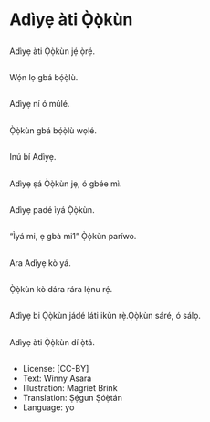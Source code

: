 # Adìyẹ àti Ọ̀ọ̀kùn

##
Adìyẹ àti Ọ̀ọ̀kùn jẹ́ ọ̀rẹ́.

##
Wọ́n lọ gbá bọ́ọ̀lù.

##
Adìyẹ ní ó múlé.

##
Ọ̀ọ̀kùn gbá bọ́ọ̀lù wọlé.

##
Inú bí Adìyẹ.

##
Adìyẹ ṣá Ọ̀ọ̀kùn jẹ, ó gbée mì.

##
Adìyẹ padé ìyá Ọ̀ọ̀kùn.

##
“Ìyá mi, ẹ gbà mi1” Ọ̀ọ̀kùn paríwo.

##
Ara Adìyẹ kò yá.

##
Ọ̀ọ̀kùn kò dára rára lẹ́nu rẹ́.

##
Adìyẹ bi Ọ̀ọ̀kùn jádé láti ikùn rẹ̀.Ọ̀ọ̀kùn sáré, ó sálọ.

##
Adìyẹ àti Ọ̀ọ̀kùn dí ọ̀tá.

##
* License: [CC-BY]
* Text: Winny Asara
* Illustration: Magriet Brink
* Translation: Ṣẹ́gun Ṣóẹ̀tán
* Language: yo
